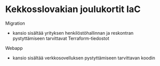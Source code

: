 # Kekkosslovakian joulukortit IaC

Migration
- kansio sisältää yrityksen henkilöstöhallinnan ja reskontran pystyttämiseen tarvittavat Terraform-tiedostot

Webapp
- kansio sisältää verkkosovelluksen pystyttämiseen tarvittavan koodin